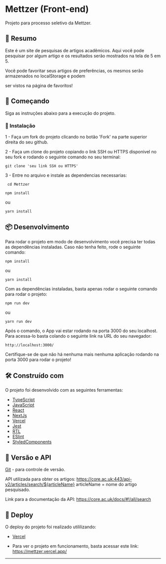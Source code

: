 # Mettzer (Front-end)

Projeto para processo seletivo da Mettzer.

## 🚀 Resumo

Este é um site de pesquisas de artigos acadêmicos.
Aqui você pode pesquisar por algum artigo e os resultados serão mostrados na tela de 5 em 5.

Você pode favoritar seus artigos de preferências, os mesmos serão armazenados no localStorage e podem 

ser vistos na página de favoritos!

## 🚀 Começando

Siga as instruções abaixo para a execução do projeto.

### 🔧 Instalação

1 -
  Faça um fork do projeto clicando no botão 'Fork' na parte superior direita do seu github.

2 -
   Faça um clone do projeto copiando o link SSH ou HTTPS disponivel no seu fork e rodando o seguinte comando no seu terminal:
   ```
   git clone 'seu link SSH ou HTTPS'
   ```
3 -
  Entre no arquivo e instale as dependencias necessarias:
  ```
   cd Mettzer
  ```
   ```
   npm install
  ```
  ou
   ```
   yarn install
  ```
  
## 📦 Desenvolvimento

Para rodar o projeto em modo de desenvolvimento você precisa ter todas as dependências instaladas.
Caso não tenha feito, rode o seguinte comando:

```
npm install
```
ou
```
yarn install
```
Com as dependências instaladas, basta apenas rodar o seguinte comando para rodar o projeto:
```
npm run dev
```
ou 
```
yarn run dev
```
Após o comando, o App vai estar rodando na porta 3000 do seu localhost.
Para acessa-lo basta colando o seguinte link na URL do seu navegador:
```
http://localhost:3000/
```
Certifique-se de que não há nenhuma mais nenhuma aplicação rodando na porta 3000 para rodar o projeto!
## 🛠️ Construído com

O projeto foi desenvolvido com as seguintes ferramentas:

* [TypeScript](https://www.typescriptlang.org/)
* [JavaScript](https://www.javascript.com/)
* [React](https://reactjs.org/)
* [NextJs](https://nextjs.org/)
* [Vercel](https://vercel.com/)
* [Jest](https://jestjs.io/)
* [RTL](https://testing-library.com/docs/react-testing-library/intro/)
* [ESlint](https://eslint.org/)
* [StyledComponents](https://styled-components.com/)

## 📌 Versão e API

[Git](https://git-scm.com/) - para controle de versão.

API utilizada para obter os artigos: https://core.ac.uk:443/api-v2/articles/search/${articleName}
articleName = nome do artigo pesquisado.

Link para a documentação da API: https://core.ac.uk/docs/#!/all/search

## 🚀 Deploy
O deploy do projeto foi realizado utililizando:
* [Vercel](https://vercel.com/)

* Para ver o projeto em funcionamento, basta acessar este link: https://mettzer.vercel.app/

---
